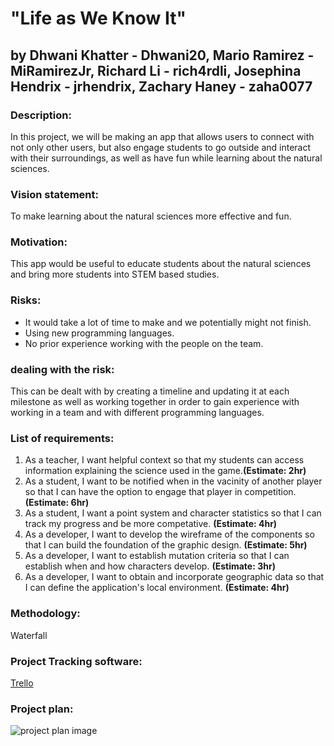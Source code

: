 # "Life as We Know It"
## by Dhwani Khatter - Dhwani20, Mario Ramirez - MiRamirezJr, Richard Li - rich4rdli, Josephina Hendrix - jrhendrix, Zachary Haney - zaha0077

### Description: 
In this project, we will be making an app that allows users to connect with not only other users, but also engage students to go outside and interact with their surroundings, as well as have fun while learning about the natural sciences. 

### Vision statement: 
To make learning about the natural sciences more effective and fun.

### Motivation: 
This app would be useful to educate students about the natural sciences and bring more students into STEM based studies.

### Risks:
* It would take a lot of time to make and we potentially might not finish.
* Using new programming languages.
* No prior experience working with the people on the team.

### dealing with the risk: 
This can be dealt with by creating a timeline and updating it at each milestone as well as working together in order to gain experience with working in a team and with different programming languages.

### List of requirements:
1. As a teacher, I want helpful context so that my students can access information explaining the science used in the game.**(Estimate: 2hr)**
2. As a student, I want to be notified when in the vacinity of another player so that I can have the option to engage that player in competition. **(Estimate: 6hr)**
3. As a student, I want a point system and character statistics so that I can track my progress and be more competative. **(Estimate: 4hr)** 
4. As a developer, I want to develop the wireframe of the components so that I can build the foundation of the graphic design. **(Estimate: 5hr)** 
5. As a developer, I want to establish mutation criteria so that I can establish when and how characters develop. **(Estimate: 3hr)** 
6. As a developer, I want to obtain and incorporate geographic data so that I can define the application's local environment. **(Estimate: 4hr)**

### Methodology: 
Waterfall 

### Project Tracking software: 
[Trello](https://trello.com/b/oPpdoATT/software-dev-team-project)

### Project plan:
![project plan image](https://github.com/MiRamirezJr/Software-Dev-team-project/blob/master/snapshot%20of%20project%20plan.PNG)
